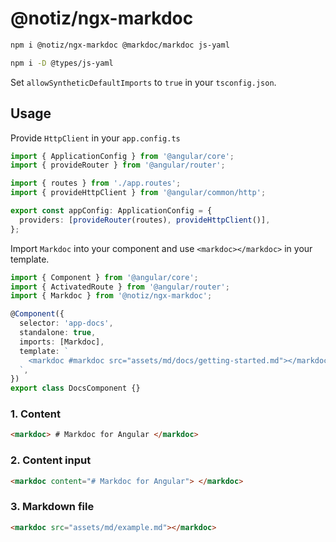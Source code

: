 # @notiz/ngx-markdoc

```bash
npm i @notiz/ngx-markdoc @markdoc/markdoc js-yaml

npm i -D @types/js-yaml
```

Set `allowSyntheticDefaultImports` to `true` in your `tsconfig.json`.

## Usage

Provide `HttpClient` in your `app.config.ts`

```ts
import { ApplicationConfig } from '@angular/core';
import { provideRouter } from '@angular/router';

import { routes } from './app.routes';
import { provideHttpClient } from '@angular/common/http';

export const appConfig: ApplicationConfig = {
  providers: [provideRouter(routes), provideHttpClient()],
};
```

Import `Markdoc` into your component and use `<markdoc></markdoc>` in your template.

```ts
import { Component } from '@angular/core';
import { ActivatedRoute } from '@angular/router';
import { Markdoc } from '@notiz/ngx-markdoc';

@Component({
  selector: 'app-docs',
  standalone: true,
  imports: [Markdoc],
  template: `
    <markdoc #markdoc src="assets/md/docs/getting-started.md"></markdoc>
  `,
})
export class DocsComponent {}
```

### 1. Content

```html
<markdoc> # Markdoc for Angular </markdoc>
```

### 2. Content input

```html
<markdoc content="# Markdoc for Angular"> </markdoc>
```

### 3. Markdown file

```html
<markdoc src="assets/md/example.md"></markdoc>
```
